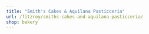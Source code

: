 ```yaml
---
title: "Smith's Cakes & Aquilana Pasticceria"
url: /fitzroy/smiths-cakes-and-aquilana-pasticceria/
shop: bakery
---
```

